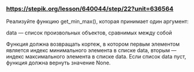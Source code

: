 ### https://stepik.org/lesson/640044/step/22?unit=636564

Реализуйте функцию get_min_max(), которая принимает один аргумент:


data — список произвольных объектов, сравнимых между собой


Функция должна возвращать кортеж, в котором первым элементом является индекс минимального элемента в списке data, вторым — индекс максимального элемента в списке data. Если список data пуст, функция должна вернуть значение None.
